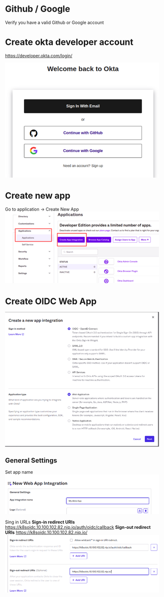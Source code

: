 # Github / Google
Verify you have a valid Github or Google account

# Create okta developer account
<a href="https://developer.okta.com/login/">https://developer.okta.com/login/</a>

<img src="img/okta-register.png">

# Create new app
Go to application -> Create New App
<img src="img/create-application.png">


# Create OIDC Web App
<img src="img/create-oidc-web-app.png">


## General Settings
Set app name
<img src="img/general-my-web-app.png">

Sing in URLs
<B>Sign-in redirect URIs</B> https://k8soidc.10.100.102.82.nip.io/auth/oidc/callback
<B>Sign-out redirect URIs</B> https://k8soidc.10.100.102.82.nip.io/
<img src="img/sign-in-url.png">

